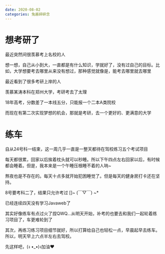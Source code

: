 ```yaml
---
date: 2020-08-02
categories: 兔酱碎碎念
---
```


# 想考研了

最近突然间很羡慕考上名校的人

想一想，自己从小到大，一直都是有什么知识，学就好了，没有过自己的目标。比如，大学想要考去哪里从来没有想过，那种感觉就像是，能考去哪里就去哪里

最近看到了很多考研上岸的人

羡慕某涛本科在郑州大学，考研考去了太理

18年高考，分数差了一本线五分，只能报一个二本A类院校

而现在有第二次实现梦想的机会，那就是考研，去一个更好的、更满意的大学

# 练车

自从24号科一结束，这一周几乎一直是一整天都待在驾校练习五个考试项目

每天都很累，回家以后挨着枕头就可以秒睡。所以下午四点左右回家以后，有时候都会睡着。但是，我本来是一个午睡压根睡不着的人呐~

熬夜也是不存在的。每天十点多就开始犯困睡觉了。但是每天的健身房打卡还在坚持。

8号要考科二了，结果只允许考过 []~ (￣▽￣) ~*

已经连续四天没有学习Javaweb了

其实好像练车有点过火了捏QWQ...从明天开始，补考的也要去和我们一起轮着练习项目了，车更难轮到了

其次，再练习练习项目细节就好，所以打算给自己也轻松一点，早晨起早去练车。所以，明天早上六点半左右去驾校。

先这样吧，(ง •_•)ง加油❤